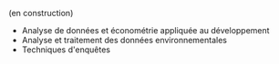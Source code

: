 (en construction)

- Analyse de données et économétrie appliquée au développement
- Analyse et traitement des données environnementales
- Techniques d'enquêtes